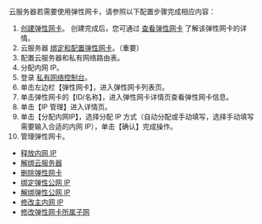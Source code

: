 
云服务器若需要使用弹性网卡，请参照以下配置步骤完成相应内容：
1. [创建弹性网卡](https://intl.cloud.tencent.com/document/product/576/18534)。
创建完成后，您可通过 [查看弹性网卡](https://intl.cloud.tencent.com/document/product/576/18533) 了解该弹性网卡的详情。
2. 云服务器 [绑定和配置弹性网卡](https://intl.cloud.tencent.com/document/product/576/18535)。（重要）
3. 配置云服务器和私有网络路由表。
4. 分配内网 IP。 
  1. 登录 [私有网络控制台](https://console.cloud.tencent.com/vpc)。
  2. 单击左边栏【弹性网卡】，进入弹性网卡列表页。
  3. 单击弹性网卡的【ID/名称】，进入弹性网卡详情页查看弹性网卡信息。
  4. 单击【IP 管理】进入详情页。
  5. 单击【分配内网IP】，选择分配 IP 方式（自动分配或手动填写，选择手动填写需要输入合适的内网 IP），单击【确认】完成操作。
5. 管理弹性网卡。
 - [释放内网 IP](https://intl.cloud.tencent.com/document/product/576/18538)
 - [解绑云服务器](https://intl.cloud.tencent.com/document/product/576/18537)
 - [删除弹性网卡](https://intl.cloud.tencent.com/document/product/576/18536)
 - [绑定弹性公网 IP](https://intl.cloud.tencent.com/document/product/576/18539)
 - [解绑弹性公网 IP](https://intl.cloud.tencent.com/document/product/576/18540)
 - [修改主内网 IP](https://intl.cloud.tencent.com/document/product/576/18541)
 - [修改弹性网卡所属子网](https://intl.cloud.tencent.com/document/product/576/18542)



